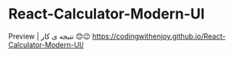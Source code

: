 # React-Calculator-Modern-UI

Preview | نتیجه ی کار 😊😉
https://codingwithenjoy.github.io/React-Calculator-Modern-UI/
